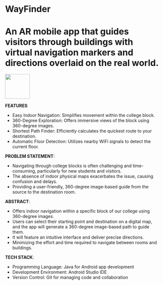 # WayFinder
An AR mobile app that guides visitors through buildings with virtual navigation markers and directions overlaid on the real world.
=======
<img width="80" src="https://atrius.com/wp-content/uploads/2022/07/phone-blue-dot.png"/>


**FEATURES**
- Easy Indoor Navigation: Simplifies movement within the college block.
- 360-Degree Exploration: Offers immersive views of the block using 360-degree images.
- Shortest Path Finder: Efficiently calculates the quickest route to your destination.
- Automatic Floor Detection: Utilizes nearby WiFi signals to detect the current floor.

**PROBLEM STATEMENT**:
- Navigating through college blocks is often challenging and time-consuming, particularly for new students and visitors.
- The absence of indoor physical maps exacerbates the issue, causing confusion and delays.
- Providing a user-friendly, 360-degree image-based guide from the source to the destination room.

**ABSTRACT**:
- Offers indoor navigation within a specific block of our college using 360-degree images.
- Users can select their starting point and destination on a digital map, and the app will generate a 360-degree image-based path to guide them.
- It will feature an intuitive interface and deliver precise directions.
- Minimizing the effort and time required to navigate between rooms and buildings.

**TECH STACK**:
- Programming Language: Java for Android app development
- Development Environment: Android Studio IDE
- Version Control: Git for managing code and collaboration


